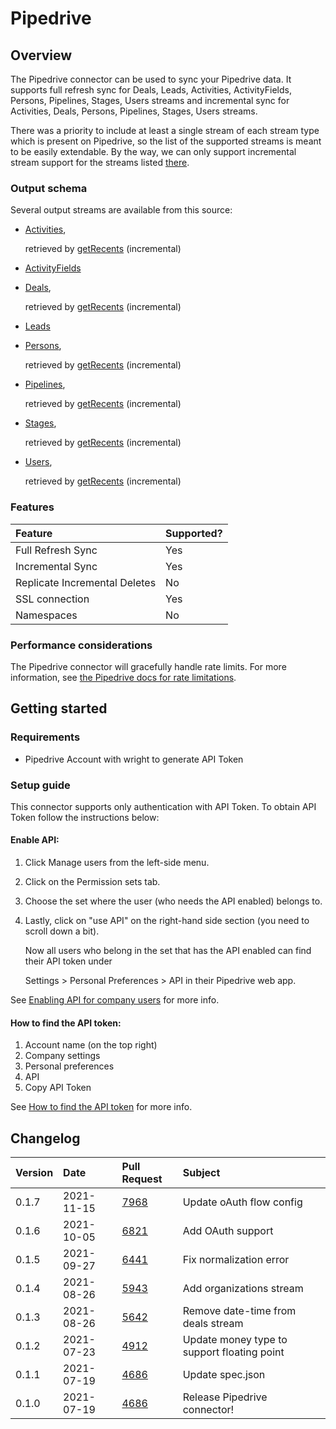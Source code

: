 # Pipedrive

## Overview

The Pipedrive connector can be used to sync your Pipedrive data. It supports full refresh sync for Deals, Leads, Activities, ActivityFields, Persons, Pipelines, Stages, Users streams and incremental sync for Activities, Deals, Persons, Pipelines, Stages, Users streams.

There was a priority to include at least a single stream of each stream type which is present on Pipedrive, so the list of the supported streams is meant to be easily extendable. By the way, we can only support incremental stream support for the streams listed [there](https://developers.pipedrive.com/docs/api/v1/Recents#getRecents).

### Output schema

Several output streams are available from this source:

* [Activities](https://developers.pipedrive.com/docs/api/v1/Activities#getActivities), 

  retrieved by [getRecents](https://developers.pipedrive.com/docs/api/v1/Recents#getRecents) \(incremental\)

* [ActivityFields](https://developers.pipedrive.com/docs/api/v1/ActivityFields#getActivityFields)
* [Deals](https://developers.pipedrive.com/docs/api/v1/Deals#getDeals),

  retrieved by [getRecents](https://developers.pipedrive.com/docs/api/v1/Recents#getRecents) \(incremental\)

* [Leads](https://developers.pipedrive.com/docs/api/v1/Leads#getLeads)
* [Persons](https://developers.pipedrive.com/docs/api/v1/Persons#getPersons),

  retrieved by [getRecents](https://developers.pipedrive.com/docs/api/v1/Recents#getRecents) \(incremental\)

* [Pipelines](https://developers.pipedrive.com/docs/api/v1/Pipelines#getPipelines),

  retrieved by [getRecents](https://developers.pipedrive.com/docs/api/v1/Recents#getRecents) \(incremental\)

* [Stages](https://developers.pipedrive.com/docs/api/v1/Stages#getStages),

  retrieved by [getRecents](https://developers.pipedrive.com/docs/api/v1/Recents#getRecents) \(incremental\)

* [Users](https://developers.pipedrive.com/docs/api/v1/Users#getUsers),

  retrieved by [getRecents](https://developers.pipedrive.com/docs/api/v1/Recents#getRecents) \(incremental\)

### Features

| Feature | Supported? |
| :--- | :--- |
| Full Refresh Sync | Yes |
| Incremental Sync | Yes |
| Replicate Incremental Deletes | No |
| SSL connection | Yes |
| Namespaces | No |

### Performance considerations

The Pipedrive connector will gracefully handle rate limits. For more information, see [the Pipedrive docs for rate limitations](https://pipedrive.readme.io/docs/core-api-concepts-rate-limiting).

## Getting started

### Requirements

* Pipedrive Account with wright to generate API Token

### Setup guide

This connector supports only authentication with API Token. To obtain API Token follow the instructions below:

#### Enable API:

1. Click Manage users from the left-side menu.
2. Click on the Permission sets tab.
3. Choose the set where the user \(who needs the API enabled\) belongs to.
4. Lastly, click on "use API" on the right-hand side section \(you need to scroll down a bit\). 

   Now all users who belong in the set that has the API enabled can find their API token under 

   Settings &gt; Personal Preferences &gt; API in their Pipedrive web app.

See [Enabling API for company users](https://pipedrive.readme.io/docs/enabling-api-for-company-users) for more info.

#### How to find the API token:

1. Account name \(on the top right\)
2. Company settings
3. Personal preferences
4. API
5. Copy API Token

See [How to find the API token](https://pipedrive.readme.io/docs/how-to-find-the-api-token) for more info.

## Changelog

| Version | Date       | Pull Request | Subject |
| :------ | :--------  | :-----       | :------ |
| 0.1.7   | 2021-11-15 | [7968](https://github.com/airbytehq/airbyte/pull/7968) | Update oAuth flow config |
| 0.1.6   | 2021-10-05 | [6821](https://github.com/airbytehq/airbyte/pull/6821) | Add OAuth support |
| 0.1.5   | 2021-09-27 | [6441](https://github.com/airbytehq/airbyte/pull/6441) | Fix normalization error |
| 0.1.4   | 2021-08-26 | [5943](https://github.com/airbytehq/airbyte/pull/5943) | Add organizations stream |
| 0.1.3   | 2021-08-26 | [5642](https://github.com/airbytehq/airbyte/pull/5642) | Remove date-time from deals stream  |
| 0.1.2   | 2021-07-23 | [4912](https://github.com/airbytehq/airbyte/pull/4912) | Update money type to support floating point  |
| 0.1.1   | 2021-07-19 | [4686](https://github.com/airbytehq/airbyte/pull/4686) | Update spec.json |
| 0.1.0   | 2021-07-19 | [4686](https://github.com/airbytehq/airbyte/pull/4686) | Release Pipedrive connector! |
